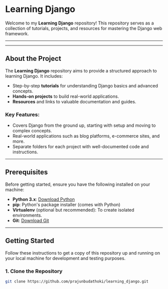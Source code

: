 # Learning Django

Welcome to my **Learning Django** repository! This repository serves as a collection of tutorials, projects, 
and resources for mastering the Django web framework.

---



---

## About the Project

The **Learning Django** repository aims to provide a structured approach to learning Django. It includes:

- Step-by-step **tutorials** for understanding Django basics and advanced concepts.
- **Hands-on projects** to build real-world applications.
- **Resources** and links to valuable documentation and guides.

### Key Features:

- Covers Django from the ground up, starting with setup and moving to complex concepts.
- Real-world applications such as blog platforms, e-commerce sites, and more.
- Separate folders for each project with well-documented code and instructions.

---

## Prerequisites

Before getting started, ensure you have the following installed on your machine:

- **Python 3.x**: [Download Python](https://www.python.org/downloads/)
- **pip**: Python's package installer (comes with Python)
- **Virtualenv** (optional but recommended): To create isolated environments.
- **Git**: [Download Git](https://git-scm.com/downloads)

---

## Getting Started

Follow these instructions to get a copy of this repository up and running on your local machine for development and testing purposes.

### 1. Clone the Repository

```bash
git clone https://github.com/prajunbudathoki/learning_django.git

